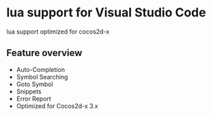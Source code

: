 # lua support for Visual Studio Code

lua support
optimized for cocos2d-x

## Feature overview

* Auto-Completion
* Symbol Searching
* Goto Symbol
* Snippets
* Error Report
* Optimized for Cocos2d-x 3.x

